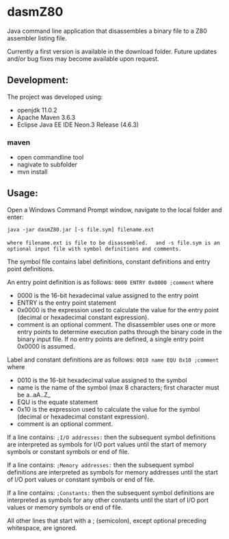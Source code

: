 # dasmZ80
Java command line application that disassembles a binary file to a Z80 assembler listing file.

Currently a first version is available in the download folder. Future updates and/or bug fixes may become available upon request.

## Development:
The project was developed using:
* openjdk 11.0.2
* Apache Maven 3.6.3
* Eclipse Java EE IDE Neon.3 Release (4.6.3)

### maven
* open commandline tool
* nagivate to subfolder 
* mvn install

## Usage:
Open a Windows Command Prompt window, navigate to the local folder and enter:

`java -jar dasmZ80.jar [-s file.sym] filename.ext`

`where filename.ext is file to be disassembled.`
`  and -s file.sym is an optional input file with symbol definitions and comments.`

The symbol file contains label definitions, constant definitions and entry point definitions.

An entry point definition is as follows:
`0000 ENTRY 0x0000 ;comment`
where 
* 0000 is the 16-bit hexadecimal value assigned to the entry point
* ENTRY is the entry point statement
* 0x0000 is the expression used to calculate the value for the entry point (decimal or hexadecimal constant expression).
* comment is an optional comment.
The disassembler uses one or more entry points to determine execution paths through the binary code in the binary input file. If no entry points are defined, a single entry point 0x0000 is assumed.

Label and constant definitions are as follows:
`0010 name EQU 0x10 ;comment`
where 
* 0010 is the 16-bit hexadecimal value assigned to the symbol
* name is the name of the symbol (max 8 characters; first character must be a..aA..Z_
* EQU is the equate statement
* 0x10 is the expression used to calculate the value for the symbol (decimal or hexadecimal constant expression).
* comment is an optional comment.

If a line contains:
`;I/O addresses:`
then the subsequent symbol definitions are interpreted as symbols for I/O port values until the start of memory symbols or constant symbols or end of file.

If a line contains:
`;Memory addresses:`
then the subsequent symbol definitions are interpreted as symbols for memory addresses until the start of I/O port values or constant symbols or end of file.

If a line contains:
`;Constants:`
then the subsequent symbol definitions are interpreted as symbols for any other constants until the start of I/O port values or memory symbols or end of file.

All other lines that start with a ; (semicolon), except optional preceding whitespace, are ignored.